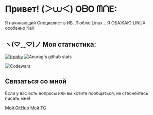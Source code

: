 # Привет! (＞⩊＜) OᗷO ᗰᑎE:

Я начинающий Специалист в ИБ. Люблю Linux... Я ОБАЖАЮ LINUX особенно Kali 

## ヽ(♡‿♡)ノ Моя статистика:

[![trophy](https://github-profile-trophy.vercel.app/?username=Dorian-ops)](https://github.com/Dorian-ops/github-profile-trophy)
![Anurag's github stats](https://github-readme-stats.vercel.app/api?username=Dorian-ops)

![Codewars](https://github.r2v.ch/codewars?user=Dorian-ops)

## Связаться со мной

Если у вас есть вопросы или вы хотите пообщаться, не стесняйтесь писать мне!

[Мой GitHub](https://github.com/Dorian-ops)
[Мой TG](https://t.me/MifixF)
